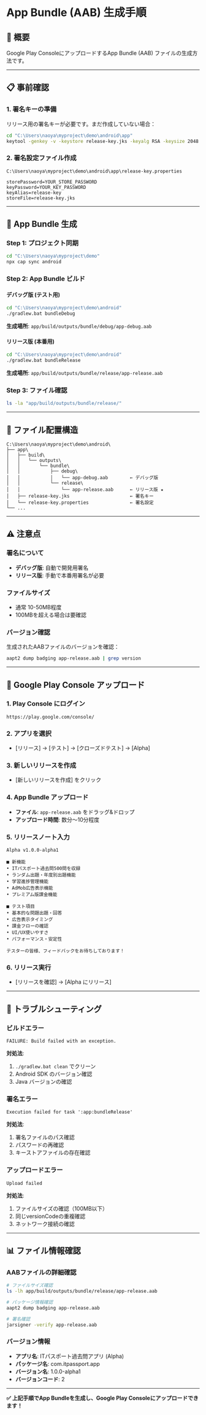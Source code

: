 # App Bundle (AAB) 生成手順

## 🎯 概要
Google Play ConsoleにアップロードするApp Bundle (AAB) ファイルの生成方法です。

---

## 📋 事前確認

### 1. 署名キーの準備
リリース用の署名キーが必要です。まだ作成していない場合：

```bash
cd "C:\Users\naoya\myproject\demo\android\app"
keytool -genkey -v -keystore release-key.jks -keyalg RSA -keysize 2048 -validity 10000 -alias release-key
```

### 2. 署名設定ファイル作成
`C:\Users\naoya\myproject\demo\android\app\release-key.properties`
```properties
storePassword=YOUR_STORE_PASSWORD
keyPassword=YOUR_KEY_PASSWORD  
keyAlias=release-key
storeFile=release-key.jks
```

---

## 🔨 App Bundle 生成

### Step 1: プロジェクト同期
```bash
cd "C:\Users\naoya\myproject\demo"
npx cap sync android
```

### Step 2: App Bundle ビルド

#### デバッグ版 (テスト用)
```bash
cd "C:\Users\naoya\myproject\demo\android"
./gradlew.bat bundleDebug
```
**生成場所**: `app/build/outputs/bundle/debug/app-debug.aab`

#### リリース版 (本番用)
```bash
cd "C:\Users\naoya\myproject\demo\android"
./gradlew.bat bundleRelease
```  
**生成場所**: `app/build/outputs/bundle/release/app-release.aab`

### Step 3: ファイル確認
```bash
ls -la "app/build/outputs/bundle/release/"
```

---

## 📁 ファイル配置構造

```
C:\Users\naoya\myproject\demo\android\
├── app\
│   ├── build\
│   │   └── outputs\
│   │       └── bundle\
│   │           ├── debug\
│   │           │   └── app-debug.aab        ← デバッグ版
│   │           └── release\
│   │               └── app-release.aab      ← リリース版 ★
│   ├── release-key.jks                      ← 署名キー
│   └── release-key.properties               ← 署名設定
└── ...
```

---

## ⚠️ 注意点

### 署名について
- **デバッグ版**: 自動で開発用署名
- **リリース版**: 手動で本番用署名が必要

### ファイルサイズ
- 通常 10-50MB程度
- 100MBを超える場合は要確認

### バージョン確認
生成されたAABファイルのバージョンを確認：
```bash
aapt2 dump badging app-release.aab | grep version
```

---

## 🚀 Google Play Console アップロード

### 1. Play Console にログイン
```
https://play.google.com/console/
```

### 2. アプリを選択
- [リリース] → [テスト] → [クローズドテスト] → [Alpha]

### 3. 新しいリリースを作成
- [新しいリリースを作成] をクリック

### 4. App Bundle アップロード
- **ファイル**: `app-release.aab` をドラッグ&ドロップ
- **アップロード時間**: 数分〜10分程度

### 5. リリースノート入力
```
Alpha v1.0.0-alpha1

■ 新機能
• ITパスポート過去問500問を収録
• ランダム出題・年度別出題機能  
• 学習進捗管理機能
• AdMob広告表示機能
• プレミアム版課金機能

■ テスト項目
• 基本的な問題出題・回答
• 広告表示タイミング
• 課金フローの確認
• UI/UX使いやすさ
• パフォーマンス・安定性

テスターの皆様、フィードバックをお待ちしております！
```

### 6. リリース実行
- [リリースを確認] → [Alpha にリリース]

---

## 🐛 トラブルシューティング

### ビルドエラー
```
FAILURE: Build failed with an exception.
```
**対処法**:
1. `./gradlew.bat clean` でクリーン
2. Android SDK のバージョン確認
3. Java バージョンの確認

### 署名エラー  
```
Execution failed for task ':app:bundleRelease'
```
**対処法**:
1. 署名ファイルのパス確認
2. パスワードの再確認
3. キーストアファイルの存在確認

### アップロードエラー
```
Upload failed
```
**対処法**:
1. ファイルサイズの確認（100MB以下）
2. 同じversionCodeの重複確認
3. ネットワーク接続の確認

---

## 📊 ファイル情報確認

### AABファイルの詳細確認
```bash
# ファイルサイズ確認
ls -lh app/build/outputs/bundle/release/app-release.aab

# パッケージ情報確認  
aapt2 dump badging app-release.aab

# 署名確認
jarsigner -verify app-release.aab
```

### バージョン情報
- **アプリ名**: ITパスポート過去問アプリ (Alpha)
- **パッケージ名**: com.itpassport.app  
- **バージョン名**: 1.0.0-alpha1
- **バージョンコード**: 2

---

**✅ 上記手順でApp Bundleを生成し、Google Play Consoleにアップロードできます！**